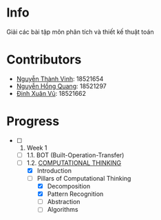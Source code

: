 # Info
Giải các bài tập môn phân tích và thiết kế thuật toán
# Contributors
* [Nguyễn Thành Vinh](https://github.com/VinhDevNguyen): 18521654
* [Nguyễn Hồng Quang](https://github.com/Dokkaebi00): 18521297
* [Đinh Xuân Vũ](https://github.com/dxv2k): 18521662
# Progress
* [ ] 1. Week 1
  * [ ] 1.1. BOT (Built-Operation-Transfer)
  * [ ] 1.2. [COMPUTATIONAL THINKING](./Week1/Computational%20Thinking/README.md)
    * [x] Introduction
    * [ ] Pillars of Computational Thinking
      * [x] Decomposition
      * [x] Pattern Recognition
      * [ ] Abstraction
      * [ ] Algorithms
